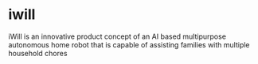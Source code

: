 # iwill
iWill is an innovative product concept of an AI based multipurpose autonomous home robot that is capable of assisting families with multiple household chores
